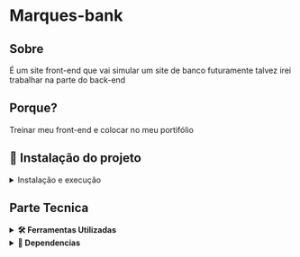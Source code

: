 # Marques-bank

## Sobre
É um site front-end que vai simular um site de banco futuramente talvez irei trabalhar na parte do back-end

## Porque?
Treinar meu front-end e colocar no meu portifólio

## 🚀 Instalação do projeto
<details>
  <summary>Instalação e execução</summary>
  
  #### 1 - Clone o repositório
  - Use o comando ```git clone git@github.com:JoaoVMarques/marques-bank.git```
  - Entre na pasta ```cd marques-bank```
  
  #### 2 - Instalar as dependencias
  - Para instalar as dependencias ```npm install```

  #### 3 - Inicie o projeto
  - Para iniciar o projeto ```npm run dev```

</details>

## Parte Tecnica
<details>
  <summary><strong>🛠️ Ferramentas Utilizadas</strong></summary><br />
  - [VsCode](https://code.visualstudio.com/) Editor de codigo fonte
  - [Vite](https://vitejs.dev/) Montar o projeto
  - [FreeLogo Design](https://pt.freelogodesign.org/) logos
</details>

<details>
  <summary><strong>🧰 Dependencias</strong></summary><br />
  - Todas as dependencias estão dentro de ```dev-requirements.txt```
  - [Bootstrap](https://getbootstrap.com/) Estilização
  - [Linter](https://eslint.org/) Linter 
  
</details>
